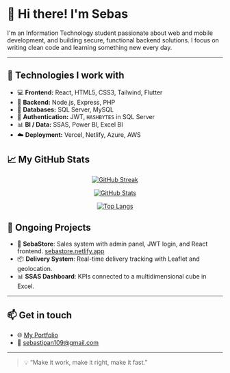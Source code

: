 # 👋 Hi there! I'm Sebas

I'm an Information Technology student passionate about web and mobile development, and building secure, functional backend solutions. I focus on writing clean code and learning something new every day.

---

## 🚀 Technologies I work with

- 💻 **Frontend:** React, HTML5, CSS3, Tailwind, Flutter
- 🔧 **Backend:** Node.js, Express, PHP
- 🧠 **Databases:** SQL Server, MySQL
- 🔐 **Authentication:** JWT, `HASHBYTES` in SQL Server
- 📊 **BI / Data:** SSAS, Power BI, Excel BI
- ☁️ **Deployment:** Vercel, Netlify, Azure, AWS


## 📈 My GitHub Stats

<div align="center">

[![GitHub Streak](https://github-readme-streak-stats.herokuapp.com?user=itzsebas121&theme=tokyonight-duo)](https://git.io/streak-stats)

[![GitHub Stats](https://github-readme-stats.vercel.app/api?username=itzsebas121&show_icons=true&theme=tokyonight)](https://github.com/itzsebas121/github-readme-stats)

[![Top Langs](https://github-readme-stats.vercel.app/api/top-langs/?username=itzsebas121&layout=pie&theme=tokyonight)](https://github.com/itzsebas121/github-readme-stats)

</div>


## 📌 Ongoing Projects

- 🛒 **SebaStore**: Sales system with admin panel, JWT login, and React frontend. [sebastore.netlify.app](https://sebastore.netlify.app/)
- 📦 **Delivery System**: Real-time delivery tracking with Leaflet and geolocation.
- 📊 **SSAS Dashboard**: KPIs connected to a multidimensional cube in Excel.

---

## 📫 Get in touch

- 🌐 [My Portfolio](https://itzsebasdev.netlify.app/)
- 📧 sebastipan109@gmail.com

---

> 💡 “Make it work, make it right, make it fast.”
